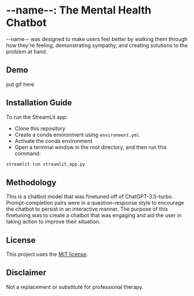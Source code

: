 # --name--: The Mental Health Chatbot

--name-- was designed to make users feel better by walking them through how they're feeling, demonstrating sympathy, and creating solutions to the problem at hand.

## Demo
put gif here

## Installation Guide

To run the StreamLit app:
- Clone this repository
- Create a conda environment using `environment.yml`
- Activate the conda environment
- Open a terminal window in the root directory, and then run this command:

```python
streamlit run streamlit_app.py
```

## Methodology

This is a chatbot model that was finetuned off of ChatGPT-3.5-turbo. Prompt-completion pairs were in a question-response style to encourage the chatbot to persist in an interactive manner. The purpose of this finetuning was to create a chatbot that was engaging and aid the user in taking action to improve their situation. 

## License

This project uses the [MIT license](https://mit-license.org/).

## Disclaimer

Not a replacement or substitute for professional therapy. 
